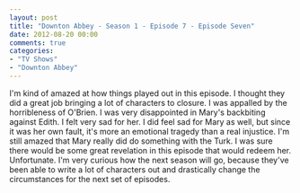 ```yaml
---
layout: post
title: "Downton Abbey - Season 1 - Episode 7 - Episode Seven"
date: 2012-08-20 00:00
comments: true
categories:
- "TV Shows"
- "Downton Abbey"
---
```


I'm kind of amazed at how things played out in this episode. I
thought they did a great job bringing a lot of characters to
closure. I was appalled by the horribleness of O'Brien. I was
very disappointed in Mary's backbiting against Edith. I felt very
sad for her. I did feel sad for Mary as well, but since it was
her own fault, it's more an emotional tragedy than a real
injustice. I'm still amazed that Mary really did do something
with the Turk. I was sure there would be some great revelation in
this episode that would redeem her. Unfortunate. I'm very curious
how the next season will go, because they've been able to write a
lot of characters out and drastically change the circumstances
for the next set of episodes.
